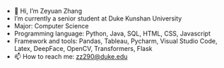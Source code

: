 - 👋 Hi, I’m Zeyuan Zhang
-  I’m currently a senior student at Duke Kunshan University
-  Major: Computer Science
-  Programming language: Python, Java, SQL, HTML, CSS, Javascript
-  Framework and tools: Pandas, Tableau, Pycharm, Visual Studio Code, Latex, DeepFace, OpenCV, Transformers, Flask
- 📫 How to reach me: zz290@duke.edu


<!---
yorrickzzy/yorrickzzy is a ✨ special ✨ repository because its `README.md` (this file) appears on your GitHub profile.
You can click the Preview link to take a look at your changes.
--->
